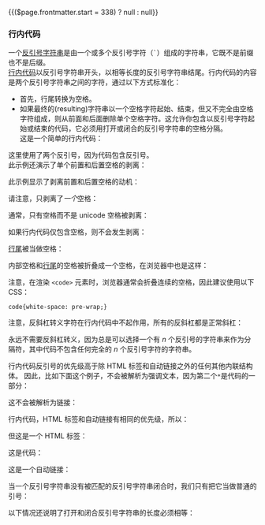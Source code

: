 {{($page.frontmatter.start = 338) ? null : null}}
### 行内代码

一个[反引号字符串](https://github.github.com/gfm/#backtick-string)是由一个或多个反引号字符（`` ` ``）组成的字符串，它既不是前缀也不是后缀。     
[行内代码](https://github.github.com/gfm/#code-span)以反引号字符串开头，以相等长度的反引号字符串结尾。行内代码的内容是两个反引号字符串之间的字符，通过以下方式标准化：

- 首先，行尾转换为空格。   
- 如果最终的(resulting)字符串以一个空格字符起始、结束，但又不完全由空格字符组成，则从前面和后面删除单个空格字符。这允许你包含以反引号字符起始或结束的代码，它必须用打开或闭合的反引号字符串的空格分隔。     
这是一个简单的行内代码：   

<Example :index="$page.frontmatter.start++"/>
 
这里使用了两个反引号，因为代码包含反引号。      
此示例还演示了单个前置和后置空格的剥离：   
<Example :index="$page.frontmatter.start++"/>

此示例显示了剥离前置和后置空格的动机： 
<Example :index="$page.frontmatter.start++"/>

请注意，只剥离了*一个*空格：   
<Example :index="$page.frontmatter.start++"/>

通常，只有空格而不是 unicode 空格被剥离：
<Example :index="$page.frontmatter.start++"/>

如果行内代码仅包含空格，则不会发生剥离：
<Example :index="$page.frontmatter.start++"/>

[行尾](https://github.github.com/gfm/#line-ending)被当做空格：  
<Example :index="$page.frontmatter.start++"/>

<Example :index="$page.frontmatter.start++"/>

<Example :index="$page.frontmatter.start++"/>

内部空格和[行尾](https://github.github.com/gfm/#line-ending)的空格被折叠成一个空格，在浏览器中也是这样：  
<Example :index="$page.frontmatter.start++"/>

注意，在渲染 `<code>` 元素时，浏览器通常会折叠连续的空格，因此建议使用以下 CSS：

    code{white-space: pre-wrap;}

注意，反斜杠转义字符在行内代码中不起作用，所有的反斜杠都是正常斜杠：  
<Example :index="$page.frontmatter.start++"/>
    
永远不需要反斜杠转义，因为总是可以选择一个有 _n_ 个反引号的字符串来作为分隔符，其中代码不包含任何完全的 _n_ 个反引号字符的字符串。

<Example :index="$page.frontmatter.start++"/>

<Example :index="$page.frontmatter.start++"/>
 
行内代码反引号的优先级高于除 HTML 标签和自动链接之外的任何其他内联结构体。 因此，比如下面这个例子，不会被解析为强调文本，因为第二个`*`是代码的一部分：  
<Example :index="$page.frontmatter.start++"/>

这不会被解析为链接：  
<Example :index="$page.frontmatter.start++"/>

行内代码，HTML 标签和自动链接有相同的优先级，所以：  
<Example :index="$page.frontmatter.start++"/>

但这是一个 HTML 标签：  
<Example :index="$page.frontmatter.start++"/>

这是代码：  
<Example :index="$page.frontmatter.start++"/>

这是一个自动链接：  
<Example :index="$page.frontmatter.start++"/>

当一个反引号字符串没有被匹配的反引号字符串闭合时，我们只有把它当做普通的引号：  
<Example :index="$page.frontmatter.start++"/>

<Example :index="$page.frontmatter.start++"/>

以下情况还说明了打开和闭合反引号字符串的长度必须相等：  
<Example :index="$page.frontmatter.start++"/>
